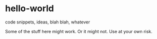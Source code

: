 # hello-world
code snippets, ideas, blah blah, whatever

Some of the stuff here might work. Or it might not. Use at your own risk.

